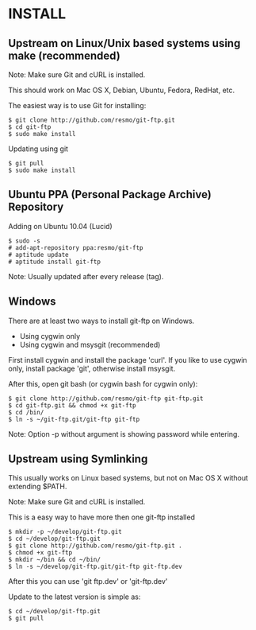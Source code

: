 INSTALL
=======

Upstream on Linux/Unix based systems using make (recommended)
-------------------------------------------------------------

Note: Make sure Git and cURL is installed.

This should work on Mac OS X, Debian, Ubuntu, Fedora, RedHat, etc.

The easiest way is to use Git for installing:

	$ git clone http://github.com/resmo/git-ftp.git
	$ cd git-ftp
	$ sudo make install

Updating using git

	$ git pull
	$ sudo make install


Ubuntu PPA (Personal Package Archive) Repository
------------------------------------------------
Adding on Ubuntu 10.04 (Lucid)

	$ sudo -s
	# add-apt-repository ppa:resmo/git-ftp
	# aptitude update
	# aptitude install git-ftp

Note: Usually updated after every release (tag).


Windows
-------
There are at least two ways to install git-ftp on Windows.

 * Using cygwin only
 * Using cygwin and msysgit (recommended)

First install cygwin and install the package 'curl'.
If you like to use cygwin only, install package 'git',
otherwise install msysgit.

After this, open git bash (or cygwin bash for cygwin only):

	$ git clone http://github.com/resmo/git-ftp git-ftp.git
	$ cd git-ftp.git && chmod +x git-ftp
	$ cd /bin/
	$ ln -s ~/git-ftp.git/git-ftp git-ftp

Note: Option -p without argument is showing password while entering.


Upstream using Symlinking
-------------------------

This usually works on Linux based systems, but not on Mac OS X without extending $PATH.

Note: Make sure Git and cURL is installed.

This is a easy way to have more then one git-ftp installed

	$ mkdir -p ~/develop/git-ftp.git
	$ cd ~/develop/git-ftp.git
	$ git clone http://github.com/resmo/git-ftp.git .
	$ chmod +x git-ftp
	$ mkdir ~/bin && cd ~/bin/
	$ ln -s ~/develop/git-ftp.git/git-ftp git-ftp.dev

After this you can use 'git ftp.dev' or 'git-ftp.dev'

Update to the latest version is simple as:

	$ cd ~/develop/git-ftp.git
	$ git pull
